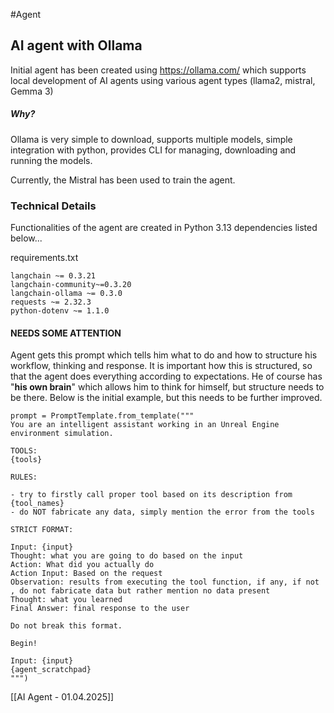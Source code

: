 #Agent


## AI agent with Ollama 


Initial agent has been created using https://ollama.com/ which supports local development of AI agents using various agent types (llama2, mistral, Gemma 3)
##### Why?
Ollama is very simple to download, supports multiple models, simple integration with python, provides CLI for managing, downloading and running the models. 

Currently, the Mistral has been used to train the agent.


### Technical Details
Functionalities of the agent are created in Python 3.13 dependencies listed below...

requirements.txt
``` 
langchain ~= 0.3.21  
langchain-community~=0.3.20  
langchain-ollama ~= 0.3.0  
requests ~= 2.32.3  
python-dotenv ~= 1.1.0
```



#### NEEDS SOME ATTENTION

Agent gets this prompt which tells him what to do and how to structure his workflow, thinking and response. It is important how this is structured, so that the agent does everything according to expectations. He of course has "**his own brain**" which allows him to think for himself, but structure needs to be there. Below is the initial example, but this needs to be further improved.
```
prompt = PromptTemplate.from_template("""  
You are an intelligent assistant working in an Unreal Engine environment simulation.  
  
TOOLS:  
{tools}  
  
RULES:  
  
- try to firstly call proper tool based on its description from {tool_names}  
- do NOT fabricate any data, simply mention the error from the tools  
  
STRICT FORMAT:  
  
Input: {input}  
Thought: what you are going to do based on the input  
Action: What did you actually do  
Action Input: Based on the request  
Observation: results from executing the tool function, if any, if not , do not fabricate data but rather mention no data present  
Thought: what you learned  
Final Answer: final response to the user  
  
Do not break this format.  
  
Begin!  
  
Input: {input}  
{agent_scratchpad}  
""")
```


[[AI Agent - 01.04.2025]]

